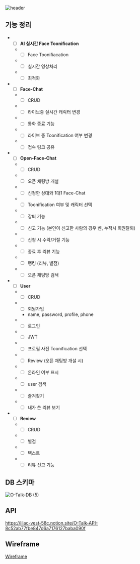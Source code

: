 ![header](https://capsule-render.vercel.app/api?type=waving&color=26BB98&fontColor=auto&height=300&section=header&text=O-Talk&fontSize=90&fontAlignY=38&animation=twinkling&desc=AI-Filter%20Face%20Chat%20Service%20with%20Animation%20Character&descSize=22)  

## 기능 정리
- - [ ] **AI 실시간 Face Toonification**
  - - [ ] Face Toonifiacation
  - - [ ] 실시간 영상처리
  - - [ ] 최적화
- - [ ] **Face-Chat**
  - - [ ] CRUD
  - - [ ] 라이브중 실시간 캐릭터 변경
  - - [ ] 통화 종료 기능
  - - [ ] 라이브 중 Toonification 여부 변경
  - - [ ] 접속 링크 공유
- - [ ] **Open-Face-Chat**
  - - [ ] CRUD
  - - [ ] 오픈 채팅방 개설 
  - - [ ] 신청한 상대와 1대1 Face-Chat
  - - [ ] Toonification 여부 및 캐릭터 선택
  - - [ ] 강퇴 기능
  - - [ ] 신고 기능 (본인이 신고한 사람의 경우 벤, 누적시 회원탈퇴)
  - - [ ] 신청 시 수락/거절 기능
  - - [ ] 종료 후 리뷰 기능
  - - [ ] 랭킹 (리뷰, 별점)
  - - [ ] 오픈 채팅방 검색 
- - [ ] **User**
  - - [ ] CRUD
  - - [ ] 회원가입
    - name, password, profile, phone
  - - [ ] 로그인
  - - [ ] JWT
  - - [ ] 프로필 사진 Toonification 선택
  - - [ ] Review (오픈 채팅방 개설 시)
  - - [ ] 온라인 여부 표시
  - - [ ] user 검색
  - - [ ] 즐겨찾기
  - - [ ] 내가 쓴 리뷰 보기
- - [ ] **Review**
  - - [ ] CRUD
  - - [ ] 별점
  - - [ ] 텍스트
  - - [ ] 리뷰 신고 기능

## DB 스키마
![O-Talk-DB (5)](https://user-images.githubusercontent.com/91926455/217394694-e35c7dd4-dc30-4f1f-85ed-26ebdf94edb6.png)

## API
https://lilac-vest-58c.notion.site/O-Talk-API-8c52ab77fbe847d6a7176127baba090f

## Wireframe
[Wireframe](https://github.com/alsqja/O-Talk/wiki/Wireframe)


